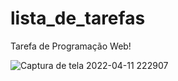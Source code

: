 # lista_de_tarefas

Tarefa de Programação Web!

![Captura de tela 2022-04-11 222907](https://user-images.githubusercontent.com/97136100/162860525-94bb49b4-4a8f-425e-8809-c183d34b2d02.png)
